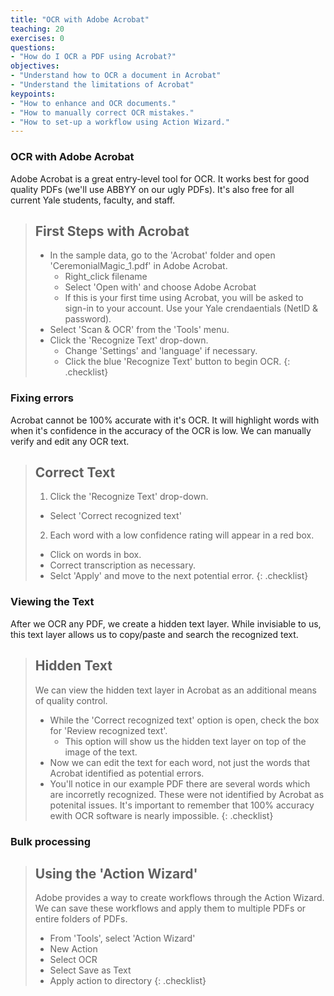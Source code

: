 ```yaml
---
title: "OCR with Adobe Acrobat"
teaching: 20
exercises: 0
questions:
- "How do I OCR a PDF using Acrobat?"
objectives:
- "Understand how to OCR a document in Acrobat"
- "Understand the limitations of Acrobat"
keypoints:
- "How to enhance and OCR documents."
- "How to manually correct OCR mistakes."
- "How to set-up a workflow using Action Wizard."
---
```


### OCR with Adobe Acrobat

Adobe Acrobat is a great entry-level tool for OCR. It works best for good quality PDFs (we'll use ABBYY on our ugly PDFs). It's also free for all current Yale students, faculty, and staff.

>## First Steps with Acrobat
>
>* In the sample data, go to the 'Acrobat' folder and open 'CeremonialMagic_1.pdf' in Adobe Acrobat.
>	* Right_click filename
>	* Select 'Open with' and choose Adobe Acrobat
>	* If this is your first time using Acrobat, you will be asked to sign-in to your account. Use your Yale crendaentials (NetID & password). 
>* Select 'Scan & OCR' from the 'Tools' menu.
>* Click the 'Recognize Text' drop-down.
>	* Change 'Settings' and 'language' if necessary.
>	* Click the blue 'Recognize Text' button to begin OCR.
{: .checklist}

### Fixing errors

Acrobat cannot be 100% accurate with it's OCR. It will highlight words with when it's confidence in the accuracy of the OCR is low. We can manually verify and edit any OCR text.  

>## Correct Text
>
>1. Click the 'Recognize Text' drop-down.
>	* Select 'Correct recognized text'
>2. Each word with a low confidence rating will appear in a red box.
>	* Click on words in box.
>	* Correct transcription as necessary.
>	* Selct 'Apply' and move to the next potential error.
{: .checklist}

### Viewing the Text

After we OCR any PDF, we create a hidden text layer. While invisiable to us, this text layer allows us to copy/paste and search the recognized text. 

>## Hidden Text
>
> We can view the hidden text layer in Acrobat as an additional means of quality control.
>* While the 'Correct recognized text' option is open, check the box for 'Review recognized text'. 
>	* This option will show us the hidden text layer on top of the image of the text.
>* Now we can edit the text for each word, not just the words that Acrobat identified as potential errors.
>* You'll notice in our example PDF there are several words which are incorretly recognized. These were not identified by Acrobat as potenital issues. It's important to remember that 100% accuracy ewith OCR software is nearly impossible.
{: .checklist}

### Bulk processing

>## Using the 'Action Wizard'
>
>Adobe provides a way to create workflows through the Action Wizard. We can save these workflows and apply them to multiple PDFs or entire folders of PDFs.
>* From 'Tools', select 'Action Wizard'
>* New Action
>* Select OCR
>* Select Save as Text
>* Apply action to directory 
{: .checklist}